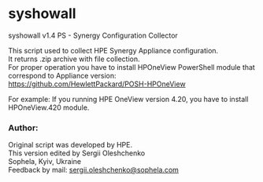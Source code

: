 syshowall
=========
syshowall v1.4 PS - Synergy Configuration Collector

This script used to collect HPE Synergy Appliance configuration.<br/>
It returns .zip archive with file collection.<br/>
For proper operation you have to install HPOneView PowerShell module that correspond to Appliance version:<br/>
https://github.com/HewlettPackard/POSH-HPOneView

For example:
If you running HPE OneView version 4.20, you have to install HPOneView.420 module.

### Author:
Original script was developed by HPE.<br/>
This version edited by Sergii Oleshchenko<br/>
Sophela, Kyiv, Ukraine<br/>
Feedback by mail: sergii.oleshchenko@sophela.com<br/>
